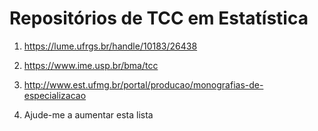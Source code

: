 # Repositórios de TCC em Estatística

1. https://lume.ufrgs.br/handle/10183/26438

2. https://www.ime.usp.br/bma/tcc

3. http://www.est.ufmg.br/portal/producao/monografias-de-especializacao

4. Ajude-me a aumentar esta lista
